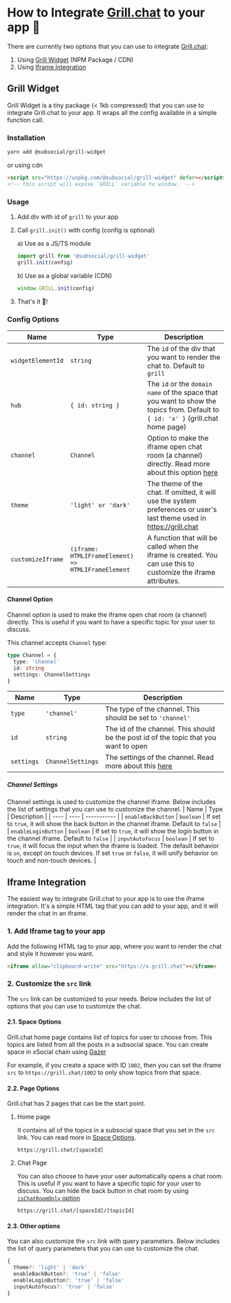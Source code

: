 # How to Integrate [Grill.chat](http://grill.chat/) to your app 🤝

There are currently two options that you can use to integrate [Grill.chat](http://grill.chat/):

1. Using [Grill Widget](#grill-widget) (NPM Package / CDN)
2. Using [Iframe Integration](#iframe-integration)

## Grill Widget

Grill Widget is a tiny package (< 1kb compressed) that you can use to integrate Grill.chat to your app. It wraps all the config available in a simple function call.

### Installation

```bash
yarn add @subsocial/grill-widget
```

or using cdn

```html
<script src="https://unpkg.com/@subsocial/grill-widget" defer></script>
<!-- this script will expose `GRILL` variable to window.  -->
```

### Usage

1. Add div with id of `grill` to your app
2. Call `grill.init()` with config (config is optional)

   a) Use as a JS/TS module

   ```js
   import grill from '@subsocial/grill-widget'
   grill.init(config)
   ```

   b) Use as a global variable (CDN)

   ```js
   window.GRILL.init(config)
   ```

3. That's it 🥳!

### Config Options

| Name              | Type                                               | Description                                                                                                                       |
| ----------------- | -------------------------------------------------- | --------------------------------------------------------------------------------------------------------------------------------- |
| `widgetElementId` | `string`                                           | The `id` of the div that you want to render the chat to. Default to `grill`                                                       |
| `hub`             | `{ id: string }`                                   | The `id` or the `domain name` of the space that you want to show the topics from. Default to `{ id: 'x' }` (grill.chat home page) |
| `channel`         | `Channel`                                          | Option to make the iframe open chat room (a channel) directly. Read more about this option [here](#channel-option)                |
| `theme`           | `'light' or 'dark'`                                | The theme of the chat. If omitted, it will use the system preferences or user's last theme used in <https://grill.chat>           |
| `customizeIframe` | `(iframe: HTMLIFrameElement) => HTMLIFrameElement` | A function that will be called when the iframe is created. You can use this to customize the iframe attributes.                   |

#### Channel Option

Channel option is used to make the iframe open chat room (a channel) directly. This is useful if you want to have a specific topic for your user to discuss.

This channel accepts `Channel` type:

```ts
type Channel = {
  type: 'channel'
  id: string
  settings: ChannelSettings
}
```

| Name       | Type              | Description                                                                          |
| ---------- | ----------------- | ------------------------------------------------------------------------------------ |
| `type`     | `'channel'`       | The type of the channel. This should be set to `'channel'`                           |
| `id`       | `string`          | The id of the channel. This should be the post id of the topic that you want to open |
| `settings` | `ChannelSettings` | The settings of the channel. Read more about this [here](#channel-settings)          |

##### Channel Settings

Channel settings is used to customize the channel iframe. Below includes the list of settings that you can use to customize the channel.
| Name | Type | Description |
| ---- | ---- | ----------- |
| `enableBackButton` | `boolean` | If set to `true`, it will show the back button in the channel iframe. Default to `false` |
| `enableLoginButton` | `boolean` | If set to `true`, it will show the login button in the channel iframe. Default to `false` |
| `inputAutofocus` | `boolean` | If set to `true`, it will focus the input when the iframe is loaded. The default behavior is `on`, except on touch devices. If set `true` or `false`, it will unify behavior on touch and non-touch devices. |

## Iframe Integration

The easiest way to integrate Grill.chat to your app is to use the iframe integration. It's a simple HTML tag that you can add to your app, and it will render the chat in an iframe.

### 1. Add Iframe tag to your app

Add the following HTML tag to your app, where you want to render the chat and style it however you want.

```html
<iframe allow="clipboard-write" src="https://x.grill.chat"></iframe>
```

### 2. Customize the `src` link

The `src` link can be customized to your needs. Below includes the list of options that you can use to customize the chat.

#### 2.1. Space Options

Grill.chat home page contains list of topics for user to choose from. This topics are listed from all the posts in a subsocial space. You can create space in xSocial chain using [Gazer](https://x.gazer.app/)

For example, if you create a space with ID `1002`, then you can set the iframe `src` to `https://grill.chat/1002` to only show topics from that space.

#### 2.2. Page Options

Grill.chat has 2 pages that can be the start point.

1. Home page

   It contains all of the topics in a subsocial space that you set in the `src` link. You can read more in [Space Options](#21-space-options).

   ```
   https://grill.chat/[spaceId]
   ```

2. Chat Page

   You can also choose to have your user automatically opens a chat room. This is useful if you want to have a specific topic for your user to discuss. You can hide the back button in chat room by using [`isChatRoomOnly` option](#23-other-options)

   ```
   https://grill.chat/[spaceId]/[topicId]
   ```

#### 2.3. Other options

You can also customize the `src` link with query parameters. Below includes the list of query parameters that you can use to customize the chat.

```ts
{
  theme?: 'light' | 'dark'
  enableBackButton?: 'true' | 'false'
  enableLoginButton?: 'true' | 'false'
  inputAutofocus?: 'true' | 'false'
}
```

